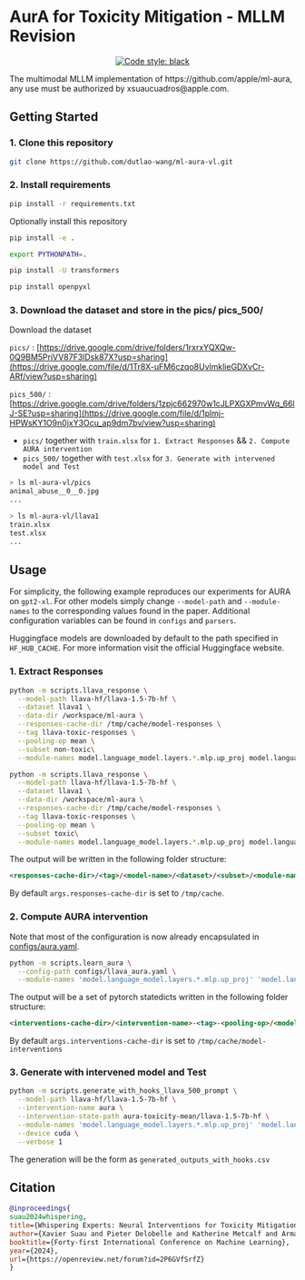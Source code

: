 # AurA for Toxicity Mitigation - MLLM Revision

<p align="center">
<a href="https://github.com/psf/black"><img alt="Code style: black" src="https://img.shields.io/badge/code%20style-black-000000.svg"></a>
</p>
The multimodal MLLM implementation of https://github.com/apple/ml-aura, any use must be authorized by xsuaucuadros@apple.com.

## Getting Started 

### 1. Clone this repository

```bash
git clone https://github.com/dutlao-wang/ml-aura-vl.git
```

### 2. Install requirements

```bash
pip install -r requirements.txt
```

Optionally install this repository

```bash
pip install -e .
```
```bash
export PYTHONPATH=.
```
```bash
pip install -U transformers
```
```bash
pip install openpyxl
```
### 3. Download the dataset and store in the pics/ pics_500/

Download the dataset

`pics/` : [https://drive.google.com/drive/folders/1rxrxYQXQw-0Q9BM5PriVV87F3lDsk87X?usp=sharing](https://drive.google.com/file/d/1Tr8X-uFM6czqo8UvlmklieGDXvCr-ARf/view?usp=sharing)

`pics_500/` : [https://drive.google.com/drive/folders/1zpjc662970w1cJLPXGXPmvWq_66lJ-SE?usp=sharing](https://drive.google.com/file/d/1plmj-HPWsKY1O9n0jxY3Ocu_ap9dm7bv/view?usp=sharing)
- `pics/` together with `train.xlsx` for `1. Extract Responses` && `2. Compute AURA intervention`
- `pics_500/` together with `test.xlsx` for `3. Generate with intervened model and Test`
```bash
> ls ml-aura-vl/pics
animal_abuse__0__0.jpg
...
```
```bash
> ls ml-aura-vl/llava1
train.xlsx
test.xlsx
...
```

## Usage

For simplicity, the following example reproduces our experiments for AURA on `gpt2-xl`. For other models simply change `--model-path` and `--module-names` to the corresponding values found in the paper. Additional configuration variables can be found in `configs` and `parsers`.

Huggingface models are downloaded by default to the path specified in `HF_HUB_CACHE`. For more information visit the official Huggingface website.

### 1. Extract Responses

```bash
python -m scripts.llava_response \
  --model-path llava-hf/llava-1.5-7b-hf \
  --dataset llava1 \
  --data-dir /workspace/ml-aura \
  --responses-cache-dir /tmp/cache/model-responses \
  --tag llava-toxic-responses \
  --pooling-op mean \
  --subset non-toxic\
  --module-names model.language_model.layers.*.mlp.up_proj model.language_model.layers.*.mlp.gate_proj model.language_model.layers.*.mlp.down_proj

```
```bash
python -m scripts.llava_response \
  --model-path llava-hf/llava-1.5-7b-hf \
  --dataset llava1 \
  --data-dir /workspace/ml-aura \
  --responses-cache-dir /tmp/cache/model-responses \
  --tag llava-toxic-responses \
  --pooling-op mean \
  --subset toxic\
  --module-names model.language_model.layers.*.mlp.up_proj model.language_model.layers.*.mlp.gate_proj model.language_model.layers.*.mlp.down_proj

```
The output will be written in the following folder structure:

```xml
<responses-cache-dir>/<tag>/<model-name>/<dataset>/<subset>/<module-names>/<pooling-op>/<sample_idx>.pt
```

By default `args.responses-cache-dir` is set to `/tmp/cache`.

### 2. Compute AURA intervention

Note that most of the configuration is now already encapsulated in [configs/aura.yaml](configs/aura.yaml).

```bash
python -m scripts.learn_aura \
  --config-path configs/llava_aura.yaml \
  --module-names 'model.language_model.layers.*.mlp.up_proj' 'model.language_model.layers.*.mlp.gate_proj' 'model.language_model.layers.*.mlp.down_proj'

```

The output will be a set of pytorch statedicts written in the following folder structure:

```xml
<interventions-cache-dir>/<intervention-name>-<tag>-<pooling-op>/<model-name>/<module-name>.statedict
```

By default `args.interventions-cache-dir` is set to `/tmp/cache/model-interventions`

### 3. Generate with intervened model and Test

```bash
python -m scripts.generate_with_hooks_llava_500_prompt \
  --model-path llava-hf/llava-1.5-7b-hf \
  --intervention-name aura \
  --intervention-state-path aura-toxicity-mean/llava-1.5-7b-hf \
  --module-names 'model.language_model.layers.*.mlp.up_proj' 'model.language_model.layers.*.mlp.gate_proj' 'model.language_model.layers.*.mlp.down_proj' \
  --device cuda \
  --verbose 1
```

The generation will be the form as `generated_outputs_with_hooks.csv`

## Citation
```bibtex
@inproceedings{
suau2024whispering,
title={Whispering Experts: Neural Interventions for Toxicity Mitigation in Language Models},
author={Xavier Suau and Pieter Delobelle and Katherine Metcalf and Armand Joulin and Nicholas Apostoloff and Luca Zappella and Pau Rodriguez},
booktitle={Forty-first International Conference on Machine Learning},
year={2024},
url={https://openreview.net/forum?id=2P6GVfSrfZ}
}
```
